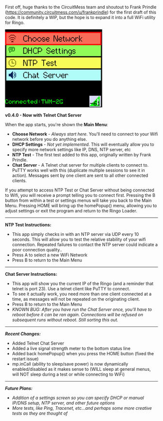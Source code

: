 First off, huge thanks to the CircuitMess team and shoutout to Frank Prindle (https://community.circuitmess.com/u/frankprindle) for the
first draft of this code. It is definitely a WIP, but the hope is to expand it into a full WiFi utility for Ringo.

![Screenshot](WiFiTest_screenshot_0.4.0.jpg)

**v0.4.0 - Now with Telnet Chat Server**

When the app starts, you're shown the **Main Menu**:
 * **Choose Network** - _Always start here_. You'll need to connect to your Wifi network before you do anything else.
 * **DHCP Settings** - _Not yet implemented_. This will eventually allow you to specify more network settings like IP, DNS, NTP server, etc
 * **NTP Test** - The first test added to this app, originally written by Frank Prindle.
 * **Chat Server** - A Telnet chat server for multiple clients to connect to. PuTTY works well with this (duplicate multiple sessions to see it in action). Messages sent by one client are sent to all other connected clients.
 
If you attempt to access NTP Test or Chat Server without being connected to Wifi, you will receive a prompt telling you to connect first. Pressing the B button from within a test or settings menus will take you back to the Main Menu. Pressing HOME will bring up the homePopup() menu, allowing you to adjust settings or exit the program and return to the Ringo Loader.

-----
**NTP Test Instructions:**
 * This app simply checks in with an NTP server via UDP every 10 seconds. This will allow you to test the relative stability of your wifi connection. Repeated failures to contact the NTP server could indicate a poor connection quality..
 * Press A to select a new WiFi Network
 * Press B to return to the Main Menu
-----
**Chat Server Instructions:**
 * This app will show you the current IP of the Ringo (and a reminder that telnet is port 23). Use a telnet client like PuTTY to connect. 
 * To see it actually work, you need more than one client connected at a time, as messages will not be repeated on the originating client.
 * Press B to return to the Main Menu
 * _KNOWN BUG: After you have run the Chat Server once, you'll have to reboot before it can be ran again. Connections will be refused on subsequent runs without reboot. Still sorting this out._
-----
_**Recent Changes:**_
 * Added Telnet Chat Server
 * Added a live signal strength meter to the bottom status line
 * Added back homePopup() when you press the HOME button (fixed the restart issue)
 * mp.inCall (ability to sleep/save power) is now dynamically enabled/disabled as it makes sense to (WILL sleep at general menus, will NOT sleep during a test or while connecting to WiFi)

-----
_**Future Plans:**_
 * _Addition of a settings screen so you can specify DHCP or manual IP/DNS setup, NTP server, and other future options_
 * _More tests, like Ping, Tracenet, etc...and perhaps some more creative tests as they are thought of_
  
